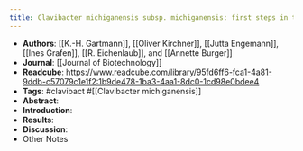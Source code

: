 ```yaml
---
title: Clavibacter michiganensis subsp. michiganensis: first steps in the understanding of virulence of a Gram-positive phytopathogenic bacterium
---
```


- **Authors**: [[K.-H. Gartmann]], [[Oliver Kirchner]], [[Jutta Engemann]], [[Ines Grafen]], [[R. Eichenlaub]], and [[Annette Burger]]
- **Journal**: [[Journal of Biotechnology]]
- **Readcube**: https://www.readcube.com/library/95fd6ff6-fca1-4a81-9ddb-c57079c1e1f2:1b9de478-1ba3-4aa1-8dc0-1cd98e0bdee4
- **Tags**: #clavibact #[[Clavibacter michiganensis]]
- **Abstract**:
- **Introduction**:
- **Results**:
- **Discussion**:
- Other Notes